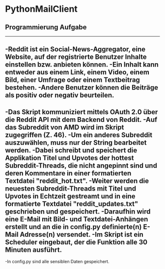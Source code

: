 # PythonMailClient
## Programmierung Aufgabe
-----------------------------------------------------------------------------------------------------------------------------------------------------------------------------------
-Reddit ist ein Social-News-Aggregator, eine Website, auf der registrierte Benutzer Inhalte einstellen bzw. anbieten können. 
-Ein Inhalt kann entweder aus einem Link, einem Video, einem Bild, einer Umfrage oder einem Textbeitrag bestehen. 
-Andere Benutzer können die Beiträge als positiv oder negativ beurteilen.
-----------------------------------------------------------------------------------------------------------------------------------------------------------------------------------
-Das Skript kommuniziert mittels OAuth 2.0 über die Reddit API mit dem Backend von Reddit. 
-Auf das Subreddit von AMD wird im Skript zugegriffen (Z. 46). 
-Um ein anderes Subreddit auszuwählen, muss nur der String bearbeitet werden. 
-Dabei schreibt und speichert die Applikation Titel und Upvotes der hottest Subreddit-Threads, die nicht angepinnt sind und deren Kommentare in einer formatierten Textdatei "reddit_hot.txt".
-Weiter werden die neuesten Subreddit-Threads mit Titel und Upvotes in Echtzeit gestreamt und in eine formatierte Textdatei "reddit_updates.txt" geschrieben und gespeichert.
-Daraufhin wird eine E-Mail mit Bild- und Textdatei-Anhängen erstellt und an die in config.py definierte(n) E-Mail Adresse(n) versendet.
-Im Skript ist ein Scheduler eingebaut, der die Funktion alle 30 Minuten ausführt.
-----------------------------------------------------------------------------------------------------------------------------------------------------------------------------------
-In config.py sind alle sensiblen Daten gespeichert.
